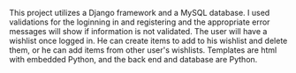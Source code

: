 This project utilizes a Django framework and a MySQL database. I used validations for the loginning in and registering and the appropriate error messages will show if information is not validated. The user will have a wishlist once logged in. He can create items to add to his wishlist and delete them, or he can add items from other user's wishlists. Templates are html with embedded Python, and the back end and database are Python.
